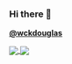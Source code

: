 ### Hi there 👋

[**@wckdouglas**](https://wckdouglas.github.io/)


<a href="https://github.com/wckdouglas">
  <img align="center" src="https://github-readme-stats.vercel.app/api?username=wckdouglas&theme=radical&show_icons=true&count_private=true&custom_title=GitHub%20Stats&theme=default&hide_border=true" />
</a>
<a href="https://github.com/wckdouglas">
  <img align="center" src="https://github-readme-stats.vercel.app/api/top-langs/?username=wckdouglas&langs_count=8&layout=compact&hide=Roff&theme=radical&hide_border=true" />
</a>  
